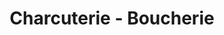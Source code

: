 ---
title: "Charcuterie - Boucherie"
url: /saint-martin-le-beau/charcuterie-boucherie/
shop: boucherie
---